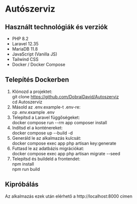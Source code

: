 # Autószerviz

## Használt technológiák és verziók
- PHP 8.2
- Laravel 12.35
- MariaDB 11.8
- JavaScript (Vanilla JS)
- Tailwind CSS
- Docker / Docker Compose

## Telepítés Dockerben
1. Klónozd a projektet:<br>
    git clone https://github.com/DobraiDavid/Autoszerviz<br>
    cd Autoszerviz<br>
2. Másold az .env.example-t .env-re:<br>
    cp .env.example .env<br>
3. Telepítsd a Laravel függőségeket:<br>
    docker compose run --rm app composer install<br>
4. Indítsd el a konténereket:<br>
    docker compose up --build -d<br>
5. Generáld le az alkalmazás kulcsát:<br>
    docker compose exec app php artisan key:generate<br>
6. Futtasd le az adatbázis migrációkat:<br>
    docker compose exec app php artisan migrate --seed<br>
7. Telepítsd és buildeld a frontendet:<br>
    npm install<br>
    npm run build<br>

## Kipróbálás
Az alkalmazás ezek után elérhető a http://localhost:8000 címen



